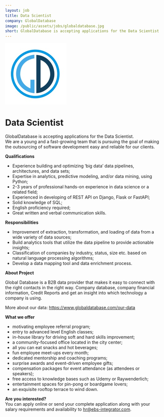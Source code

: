 ```yaml
---
layout: job
title: Data Scientist
company: GlobalDatabase
image: /public/assets/jobs/globaldatabase.jpg
short: GlobalDatabase is accepting applications for the Data Scientist with 2-3 years of professional hands-on experience in data science or a related field;
---
```


![GlobalDatabase](/public/assets/jobs/globaldatabase.jpg)
 
# Data Scientist

GlobalDatabase is accepting applications for the Data Scientist.  
We are a young and a fast-growing team that is pursuing the goal of making the outsourcing of software development easy and reliable for our clients.  

**Qualifications**

*   Experience building and optimizing ‘big data’ data pipelines, architectures, and data sets;
*   Expertise in analytics, predictive modeling, and/or data mining, using Python;
*   2-3 years of professional hands-on experience in data science or a related field;
*   Experienced in developing of REST API on Django, Flask or FastAPI;
*   Solid knowledge of SQL;
*   English proficiency required;
*   Great written and verbal communication skills.

**Responsibilities**

*   Improvement of extraction, transformation, and loading of data from a wide variety of data sources;
*   Build analytics tools that utilize the data pipeline to provide actionable insights;
*   Classification of companies by industry, status, size etc. based on natural language processing algorithms;
*   Develop a data mapping tool and data enrichment process.

**About Project**

Global Database is a B2B data provider that makes it easy to connect with the right contacts in the right way. Company database, company financial information, Credit Reports and get an insight into which technology a company is using.

More about our data: https://www.globaldatabase.com/our-data  

**What we offer**

*   motivating employee referral program;
*   entry to advanced level English classes;
*   in-house library for driving soft and hard skills improvement;
*   a community-focused office located in the city center;
*   all you can eat snacks and hot beverages;
*   fun employee meet-ups every month;
*   dedicated mentorship and coaching programs;
*   surprise awards and event-driven employee gifts;
*   compensation packages for event attendance (as attendees or speakers);
*   free access to knowledge bases such as Udemy or Raywenderlich;
*   entertainment spaces for pin-pong or boardgame lovers;
*   an exquisite rooftop terrace to wind down.

**Are you interested?**  
You can apply online or send your complete application along with your salary requirements and availability to hr@ebs-integrator.com.   
